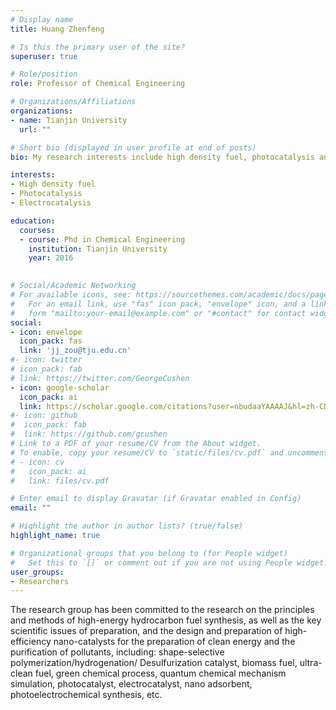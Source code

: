 ```yaml
---
# Display name
title: Huang Zhenfeng

# Is this the primary user of the site?
superuser: true

# Role/position
role: Professor of Chemical Engineering

# Organizations/Affiliations
organizations:
- name: Tianjin University
  url: ""

# Short bio (displayed in user profile at end of posts)
bio: My research interests include high density fuel, photocatalysis and electrocatalysis.

interests:
- High density fuel
- Photocatalysis
- Electrocatalysis

education:
  courses:
  - course: Phd in Chemical Engineering
    institution: Tianjin University
    year: 2016
  

# Social/Academic Networking
# For available icons, see: https://sourcethemes.com/academic/docs/page-builder/#icons
#   For an email link, use "fas" icon pack, "envelope" icon, and a link in the
#   form "mailto:your-email@example.com" or "#contact" for contact widget.
social:
- icon: envelope
  icon_pack: fas
  link: 'jj_zou@tju.edu.cn'
#- icon: twitter
# icon_pack: fab
# link: https://twitter.com/GeorgeCushen
- icon: google-scholar
  icon_pack: ai
  link: https://scholar.google.com/citations?user=nbudaaYAAAAJ&hl=zh-CN&oi=sra
#- icon: github
#  icon_pack: fab
#  link: https://github.com/gcushen
# Link to a PDF of your resume/CV from the About widget.
# To enable, copy your resume/CV to `static/files/cv.pdf` and uncomment the lines below.
# - icon: cv
#   icon_pack: ai
#   link: files/cv.pdf

# Enter email to display Gravatar (if Gravatar enabled in Config)
email: ""

# Highlight the author in author lists? (true/false)
highlight_name: true

# Organizational groups that you belong to (for People widget)
#   Set this to `[]` or comment out if you are not using People widget.
user_groups:
- Researchers
---
```


The research group has been committed to the research on the principles and methods of high-energy hydrocarbon fuel synthesis, as well as the key scientific issues of preparation, and the design and preparation of high-efficiency nano-catalysts for the preparation of clean energy and the purification of pollutants, including: shape-selective polymerization/hydrogenation/ Desulfurization catalyst, biomass fuel, ultra-clean fuel, green chemical process, quantum chemical mechanism simulation, photocatalyst, electrocatalyst, nano adsorbent, photoelectrochemical synthesis, etc.
